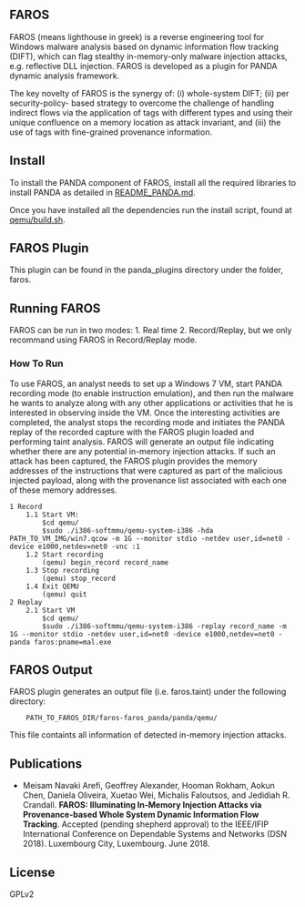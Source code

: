 ## FAROS

FAROS (means lighthouse in greek) is a reverse engineering tool
for Windows malware analysis based on dynamic information
flow tracking (DIFT), which can flag stealthy in-memory-only
malware injection attacks, e.g. reflective DLL injection. FAROS is developed as a plugin for PANDA dynamic analysis framework.

The key novelty of FAROS is the synergy of: (i) whole-system DIFT; (ii) per security-policy-
based strategy to overcome the challenge of handling indirect
flows via the application of tags with different types and
using their unique confluence on a memory location as attack
invariant, and (iii) the use of tags with fine-grained provenance
information.

## Install

To install the PANDA component of FAROS, install all the required libraries
to install PANDA as detailed in [README_PANDA.md](panda/README_PANDA.md). 

Once you have installed all the dependencies run the install script, found at
[qemu/build.sh](panda/qemu/build.sh).


## FAROS Plugin

This plugin can be found in the panda_plugins directory under the folder, faros.


## Running FAROS

FAROS can be run in two modes: 1. Real time 2. Record/Replay, but we only recommand using FAROS in Record/Replay mode.

### How To Run

To use FAROS, an analyst needs to set up a Windows
7 VM, start PANDA recording mode (to enable instruction
emulation), and then run the malware he wants to analyze
along with any other applications or activities that he is
interested in observing inside the VM. Once the interesting
activities are completed, the analyst stops the recording mode
and initiates the PANDA replay of the recorded capture
with the FAROS plugin loaded and performing taint analysis.
FAROS will generate an output file indicating whether there
are any potential in-memory injection attacks. If such an attack
has been captured, the FAROS plugin provides the memory
addresses of the instructions that were captured as part of
the malicious injected payload, along with the provenance
list associated with each one of these memory addresses.

   
    1 Record
        1.1 Start VM:
            $cd qemu/
            $sudo ./i386-softmmu/qemu-system-i386 -hda PATH_TO_VM_IMG/win7.qcow -m 1G --monitor stdio -netdev user,id=net0 -device e1000,netdev=net0 -vnc :1
        1.2 Start recording
            (qemu) begin_record record_name
        1.3 Stop recording
            (qemu) stop_record
        1.4 Exit QEMU
            (qemu) quit
    2 Replay
        2.1 Start VM
            $cd qemu/
            $sudo ./i386-softmmu/qemu-system-i386 -replay record_name -m 1G --monitor stdio -netdev user,id=net0 -device e1000,netdev=net0 -panda faros:pname=mal.exe


## FAROS Output

FAROS plugin generates an output file (i.e. faros.taint) under the following directory:

        PATH_TO_FAROS_DIR/faros-faros_panda/panda/qemu/
 
This file containts all information of detected in-memory injection attacks.

## Publications

* Meisam Navaki Arefi, Geoffrey Alexander, Hooman Rokham, Aokun Chen, Daniela Oliveira, Xuetao Wei, Michalis Faloutsos, and Jedidiah R. Crandall. **FAROS: Illuminating In-Memory Injection Attacks via Provenance-based Whole System Dynamic Information Flow Tracking**. Accepted (pending shepherd approval) to the IEEE/IFIP International Conference on Dependable Systems and Networks (DSN 2018). Luxembourg City, Luxembourg. June 2018.

## License

GPLv2

